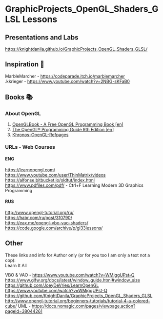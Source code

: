 # GraphicProjects_OpenGL_Shaders_GLSL Lessons

## Presentations and Labs
https://knightdanila.github.io/GraphicProjects_OpenGL_Shaders_GLSL/

## Inspiration :unicorn:

MarbleMarcher - https://codeparade.itch.io/marblemarcher  
.kkrieger - https://www.youtube.com/watch?v=2NBG-sKFaB0

## Books :books:
### About OpenGL
1. [OpenGLBook - A Free OpenGL Programming Book [en]](http://openglbook.com/)
2. [The OpenGL® Programming Guide 9th Edition [en]](http://www.opengl-redbook.com/)
3. [Khronos-OpenGL-Refpages](https://www.khronos.org/registry/OpenGL-Refpages/gl4/)

### URLs - Web Courses
#### ENG
https://learnopengl.com/  
https://www.youtube.com/user/ThinMatrix/videos  
https://alfonse.bitbucket.io/oldtut/index.html  
https://www.pdfiles.com/pdf/ - Ctrl+F Learning Modern 3D Graphics Programming  
#### RUS
http://www.opengl-tutorial.org/ru/  
https://habr.com/ru/post/310790/  
https://eax.me/opengl-vbo-vao-shaders/  
https://code.google.com/archive/p/gl33lessons/  

## Other
These links and info for Author only (or for you too I am only a text not a cop):  
Learn It All

VBO & VAO - https://www.youtube.com/watch?v=WMiggUPst-Q
https://www.glfw.org/docs/latest/window_guide.html#window_size  
https://github.com/JoeyDeVries/LearnOpenGL  
https://www.youtube.com/watch?v=WMiggUPst-Q  
https://github.com/KnightDanila/GraphicProjects_OpenGL_Shaders_GLSL  
http://www.opengl-tutorial.org/beginners-tutorials/tutorial-4-a-colored-cube/
UML - https://docs.nomagic.com/pages/viewpage.action?pageId=38044261


